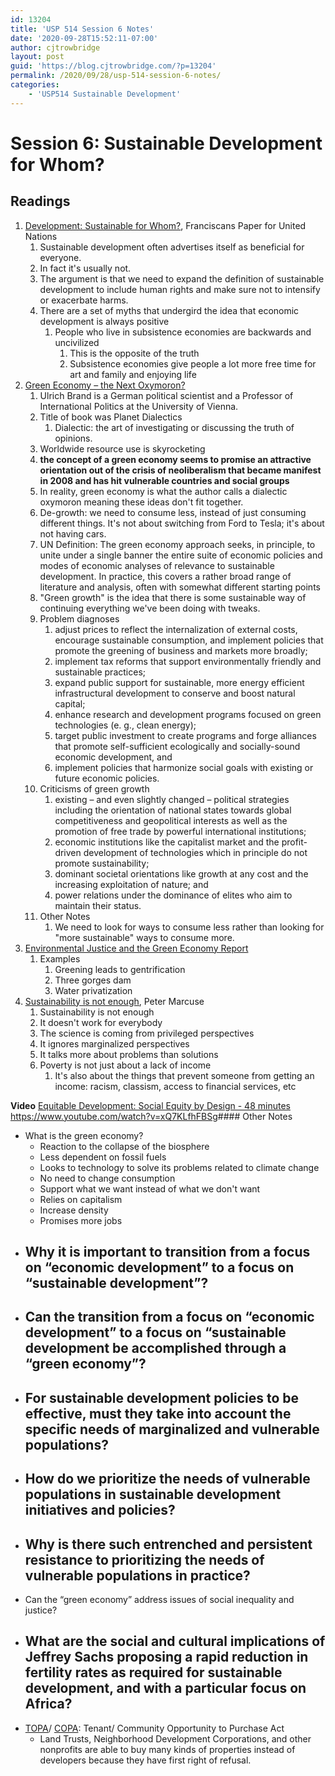 ```yaml
---
id: 13204
title: 'USP 514 Session 6 Notes'
date: '2020-09-28T15:52:11-07:00'
author: cjtrowbridge
layout: post
guid: 'https://blog.cjtrowbridge.com/?p=13204'
permalink: /2020/09/28/usp-514-session-6-notes/
categories:
    - 'USP514 Sustainable Development'
---
```


# **Session 6: <span class="">Sustainable Development for Whom?</span>**

## Readings

1. <span class="">[Development: Sustainable for Whom](https://franciscansinternational.org/fileadmin/media/2017/Global/Publications/Development/FI_20booklet_Development-Sustainable_20for_20whom_Nov_202013_fi)[?](http://franciscansinternational.org/old/fileadmin/docs/Environment/FI_20booklet_Development-Sustainable_20for_20whom_Nov_202013_final-EN.pdf), Franciscans Paper for United Nations</span>
    1. Sustainable development often advertises itself as beneficial for everyone.
    2. In fact it's usually not.
    3. The argument is that we need to expand the definition of sustainable development to include human rights and make sure not to intensify or exacerbate harms.
    4. There are a set of myths that undergird the idea that economic development is always positive 
        1. People who live in subsistence economies are backwards and uncivilized 
            1. This is the opposite of the truth
            2. Subsistence economies give people a lot more free time for art and family and enjoying life
2. [<span class="">Green Economy – the Next Oxymoron</span>](http://www.openscience4sustainability.at/wp-content/uploads/2012/06/GAIA-2012_brand_green-economy.pdf)<span class="">[? ](http://www.openscience4sustainability.at/wp-content/uploads/2012/06/GAIA-2012_brand_green-economy.pdf)</span>
    1. Ulrich Brand is a German political scientist and a Professor of International Politics at the University of Vienna.
    2. Title of book was Planet Dialectics 
        1. <div data-dobid="dfn">Dialectic: the art of investigating or discussing the truth of opinions.</div>
    3. Worldwide resource use is skyrocketing
    4. **the concept of a green economy seems to promise an attractive orientation out of the crisis of neoliberalism that became manifest in 2008 and has hit vulnerable countries and social groups**
    5. In reality, green economy is what the author calls a dialectic oxymoron meaning these ideas don't fit together.
    6. De-growth: we need to consume less, instead of just consuming different things. It's not about switching from Ford to Tesla; it's about not having cars.
    7. UN Definition: The green economy approach seeks, in principle, to unite under a single banner the entire suite of economic policies and modes of economic analyses of relevance to sustainable development. In practice, this covers a rather broad range of literature and analysis, often with somewhat different starting points
    8. "Green growth" is the idea that there is some sustainable way of continuing everything we've been doing with tweaks.
    9. Problem diagnoses 
        1. adjust prices to reflect the internalization of external costs, encourage sustainable consumption, and implement policies that promote the greening of business and markets more broadly;
        2. implement tax reforms that support environmentally friendly and sustainable practices;
        3. expand public support for sustainable, more energy efficient infrastructural development to conserve and boost natural capital;
        4. enhance research and development programs focused on green technologies (e. g., clean energy);
        5. target public investment to create programs and forge alliances that promote self-sufficient ecologically and socially-sound economic development, and
        6. implement policies that harmonize social goals with existing or future economic policies.
    10. Criticisms of green growth 
        1. existing – and even slightly changed – political strategies including the orientation of national states towards global competitiveness and geopolitical interests as well as the promotion of free trade by powerful international institutions;
        2. economic institutions like the capitalist market and the profit-driven development of technologies which in principle do not promote sustainability;
        3. dominant societal orientations like growth at any cost and the increasing exploitation of nature; and
        4. power relations under the dominance of elites who aim to maintain their status.
    11. Other Notes 
        1. We need to look for ways to consume less rather than looking for "more sustainable" ways to consume more.
3. <u><span class="">Environmental Justice and the Green Economy Report</span></u>
    1. Examples 
        1. Greening leads to gentrification
        2. Three gorges dam
        3. Water privatization
4. <u>[<span class="">Sustainability is not enough</span>](http://www.plannersnetwork.org/1998/05/sustainability-is-not-enough/)</u><span class="">, Peter Marcuse </span>
    1. Sustainability is not enough
    2. It doesn't work for everybody
    3. The science is coming from privileged perspectives
    4. It ignores marginalized perspectives
    5. It talks more about problems than solutions
    6. Poverty is not just about a lack of income 
        1. It's also about the things that prevent someone from getting an income: racism, classism, access to financial services, etc

<span class="">**Video** [Equitable Development: Social Equity by Design - 48 minutes ](https://www.youtube.com/watch?v=xQ7KLfhFBSg)<https://www.youtube.com/watch?v=xQ7KLfhFBSg></span>#### Other Notes

- What is the green economy? 
    - Reaction to the collapse of the biosphere
    - Less dependent on fossil fuels
    - Looks to technology to solve its problems related to climate change
    - No need to change consumption
    - Support what we want instead of what we don't want
    - Relies on capitalism
    - Increase density
    - Promises more jobs
- <span class="">Why it is important to transition from a focus on “economic development” to a focus on “sustainable development”?</span>
    -
- <span class="">Can the transition from a focus on “economic development” to a focus on “sustainable development be accomplished through a “green economy”?</span>
    -
- <span class="">For sustainable development policies to be effective, must they take into account the specific needs of marginalized and vulnerable populations?</span>
    -
- <span class="">How do we prioritize the needs of vulnerable populations in sustainable development initiatives and policies?</span>
    -
- <span class="">Why is there such entrenched and persistent resistance to prioritizing the needs of vulnerable populations in practice?</span>
    -
- <span class="">Can the “green economy” address issues of social inequality and justice?</span>
- <span class="">What are the social and cultural implications of Jeffrey Sachs proposing a rapid reduction in fertility rates as required for sustainable development, and with a particular focus on Africa?</span>
    -
- [TOPA](https://cityobservatory.org/topa_not_the_tops/#:~:text=Washington%20DC's%20TOPA%20Act&text=Washington's%20program%20is%20called%20%E2%80%9CTOPA,it%20is%20to%20be%20sold.&text=The%20existence%20of%20these%20shadowy%20property%20rights%20can%20lead%20to%20financial%20scams.)/ [COPA](https://sfmohcd.org/community-opportunity-purchase-act-copa): Tenant/ Community Opportunity to Purchase Act 
    - Land Trusts, Neighborhood Development Corporations, and other nonprofits are able to buy many kinds of properties instead of developers because they have first right of refusal.